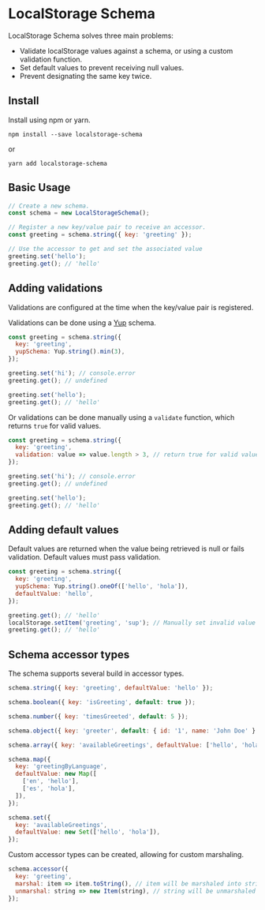 # LocalStorage Schema

LocalStorage Schema solves three main problems:

- Validate localStorage values against a schema, or using a custom validation function.
- Set default values to prevent receiving null values.
- Prevent designating the same key twice.

## Install

Install using npm or yarn.

```
npm install --save localstorage-schema
```

or

```
yarn add localstorage-schema
```

## Basic Usage

```javascript
// Create a new schema.
const schema = new LocalStorageSchema();

// Register a new key/value pair to receive an accessor.
const greeting = schema.string({ key: 'greeting' });

// Use the accessor to get and set the associated value
greeting.set('hello');
greeting.get(); // 'hello'
```

## Adding validations

Validations are configured at the time when the key/value pair is registered.

Validations can be done using a [Yup](https://github.com/jquense/yup) schema.

```javascript
const greeting = schema.string({
  key: 'greeting',
  yupSchema: Yup.string().min(3),
});

greeting.set('hi'); // console.error
greeting.get(); // undefined

greeting.set('hello');
greeting.get(); // 'hello'
```

Or validations can be done manually using a `validate` function, which returns `true` for valid values.

```javascript
const greeting = schema.string({
  key: 'greeting',
  validation: value => value.length > 3, // return true for valid values.
});

greeting.set('hi'); // console.error
greeting.get(); // undefined

greeting.set('hello');
greeting.get(); // 'hello'
```

## Adding default values

Default values are returned when the value being retrieved is null or fails validation. Default values must pass validation.

```javascript
const greeting = schema.string({
  key: 'greeting',
  yupSchema: Yup.string().oneOf(['hello', 'hola']),
  defaultValue: 'hello',
});

greeting.get(); // 'hello'
localStorage.setItem('greeting', 'sup'); // Manually set invalid value
greeting.get(); // 'hello'
```

## Schema accessor types

The schema supports several build in accessor types.

```javascript
schema.string({ key: 'greeting', defaultValue: 'hello' });

schema.boolean({ key: 'isGreeting', default: true });

schema.number({ key: 'timesGreeted', default: 5 });

schema.object({ key: 'greeter', default: { id: '1', name: 'John Doe' } });

schema.array({ key: 'availableGreetings', defaultValue: ['hello', 'hola'] });

schema.map({
  key: 'greetingByLanguage',
  defaultValue: new Map([
    ['en', 'hello'],
    ['es', 'hola'],
  ]),
});

schema.set({
  key: 'availableGreetings',
  defaultValue: new Set(['hello', 'hola']),
});
```

Custom accessor types can be created, allowing for custom marshaling.

```javascript
schema.accessor({
  key: 'greeting',
  marshal: item => item.toString(), // item will be marshaled into string form for localStorage
  unmarshal: string => new Item(string), // string will be unmarshaled back into an Item
});
```
